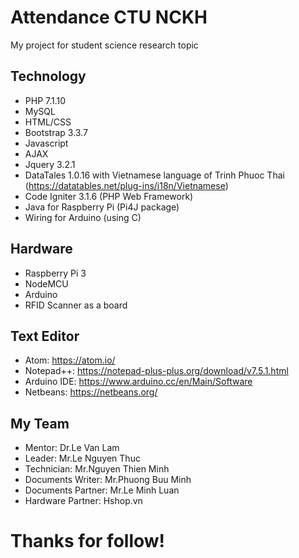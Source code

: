 # Attendance CTU NCKH
My project for student science research topic

## Technology
* PHP 7.1.10
* MySQL
* HTML/CSS
* Bootstrap 3.3.7
* Javascript
* AJAX
* Jquery 3.2.1
* DataTales 1.0.16 with Vietnamese language of Trinh Phuoc Thai (https://datatables.net/plug-ins/i18n/Vietnamese)
* Code Igniter 3.1.6 (PHP Web Framework)
* Java for Raspberry Pi (Pi4J package)
* Wiring for Arduino (using C)

## Hardware
* Raspberry Pi 3
* NodeMCU
* Arduino
* RFID Scanner as a board

## Text Editor
* Atom: https://atom.io/
* Notepad++: https://notepad-plus-plus.org/download/v7.5.1.html
* Arduino IDE: https://www.arduino.cc/en/Main/Software
* Netbeans: https://netbeans.org/

## My Team
* Mentor: Dr.Le Van Lam
* Leader: Mr.Le Nguyen Thuc
* Technician: Mr.Nguyen Thien Minh
* Documents Writer: Mr.Phuong Buu Minh
* Documents Partner: Mr.Le Minh Luan
* Hardware Partner: Hshop.vn

# Thanks for follow!
